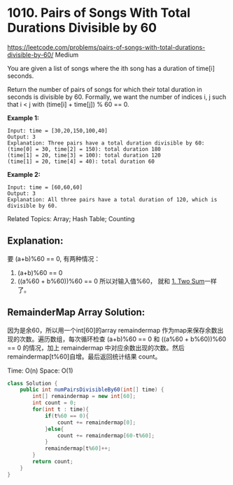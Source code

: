 # 1010. Pairs of Songs With Total Durations Divisible by 60
<https://leetcode.com/problems/pairs-of-songs-with-total-durations-divisible-by-60/>
Medium

You are given a list of songs where the ith song has a duration of time[i] seconds.

Return the number of pairs of songs for which their total duration in seconds is divisible by 60. Formally, we want the number of indices i, j such that i < j with (time[i] + time[j]) % 60 == 0.

**Example 1:**

    Input: time = [30,20,150,100,40]
    Output: 3
    Explanation: Three pairs have a total duration divisible by 60:
    (time[0] = 30, time[2] = 150): total duration 180
    (time[1] = 20, time[3] = 100): total duration 120
    (time[1] = 20, time[4] = 40): total duration 60

**Example 2:**

    Input: time = [60,60,60]
    Output: 3
    Explanation: All three pairs have a total duration of 120, which is divisible by 60.

Related Topics:  Array; Hash Table; Counting

## Explanation:
要 (a+b)%60 == 0, 有两种情况：
1. (a+b)%60 == 0
2. ((a%60 + b%60))%60 == 0
所以对输入值%60， 就和 [1. Two Sum](../easy/1.%20Two%20Sum.md)一样了。

## RemainderMap Array Solution:
因为是余60，所以用一个int[60]的array remaindermap 作为map来保存余数出现的次数。遍历数组，每次循环检查  (a+b)%60 == 0 和 ((a%60 + b%60))%60 == 0 的情况，加上 remaindermap 中对应余数出现的次数。然后remaindermap[t%60]自增。最后返回统计结果 count。

Time: O(n)
Space: O(1)

```java
class Solution {
    public int numPairsDivisibleBy60(int[] time) {
        int[] remaindermap = new int[60];
        int count = 0;
        for(int t : time){
            if(t%60 == 0){
                count += remaindermap[0];
            }else{
                count += remaindermap[60-t%60];
            }
            remaindermap[t%60]++;
        }
        return count;
    }
}
```